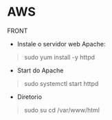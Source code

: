 
# AWS
FRONT
- Instale o servidor web Apache: 
> sudo yum install -y httpd
- Start do Apache
> sudo systemctl start httpd
- Diretorio
> sudo su
> cd /var/www/html

